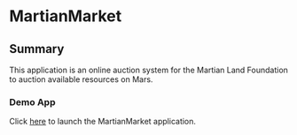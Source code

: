 # MartianMarket

## Summary

This application is an online auction system for the Martian Land Foundation to auction available resources on Mars.

### Demo App

Click [here](https://shawry6.github.io/my_martian_market/frontend/index.html#) to launch the MartianMarket application.
